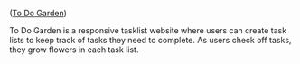 ([To Do Garden](https://jenniemwei.github.io/to-do-garden/))

To Do Garden is a responsive tasklist website where users can create task lists to keep track of tasks they need to complete. As users check off tasks, they grow flowers in each task list.
